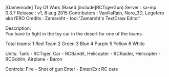 [Gamemode] Toy Of Wars (Based [include]RCTigerGun)
Server       : sa-mp 0.3.7
Release      : v1, 8 aug 2015
Contributors : VanillaRain, Nero_3D, Logofero aka fERO
Credits      : Zamaroht - tool 'Zamaroht's TextDraw Editor'
 
Description:   
 You have to fight in the toy car in the desert for one of the teams. 
 
Total teams:
 1 Red Team
 2 Green
 3 Blue
 4 Purple
 5 Yellow
 6 White

Units: 
 Tank - RCTiger,
 Car - RCBandit, 
 Helicopter - RCRaider,
 Helicopter - RCGoblin, 
 Airplane - Baron
 
Controls:
 Fire - Shot of gun
 Enter - Enter/Exit RC cars
